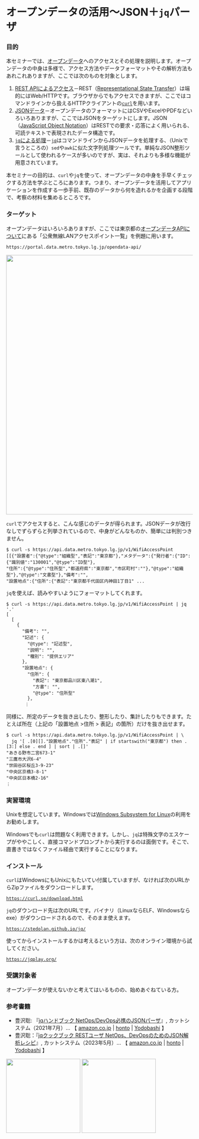 # オープンデータの活用～JSON＋`jq`パーザ

### 目的

本セミナーでは、[オープンデータ](https://ja.wikipedia.org/wiki/オープンデータ "LINK")へのアクセスとその処理を説明します。オープンデータの中身は多様で、アクセス方法やデータフォーマットやその解析方法もあれこれありますが、ここでは次のものを対象とします。

1. [REST APIによるアクセス](./01-Rest.md "INTERNAL")－REST（[Representational State Transfer](https://ja.wikipedia.org/wiki/Representational_State_Transfer "LINK")）は端的にはWeb/HTTPです。ブラウザからでもアクセスできますが、ここではコマンドラインから扱えるHTTPクライアントの[`curl`](https://curl.se/docs/manpage.html "LINK")を用います。
2. [JSONデータ](./02-Json.md "INTERNAL")－オープンデータのフォーマットにはCSVやExcelやPDFなどいろいろありますが、ここではJSONをターゲットにします。JSON（[JavaScript Object Notation](https://www.rfc-editor.org/rfc/rfc8259 "LINK")）はRESTでの要求・応答によく用いられる、可読テキストで表現されたデータ構造です。
3. [`jq`による処理](./03-Jq.md "INTERNAL")－[`jq`](https://stedolan.github.io/jq/manual/v1.6/ "LINK")はコマンドラインからJSONデータを処理する、（Unixで言うところの）`sed`や`awk`に似た文字列処理ツールです。単純なJSON整形ツールとして使われるケースが多いのですが、実は、それよりも多様な機能が用意されています。

本セミナーの目的は、`curl`や`jq`を使って、オープンデータの中身を手早くチェックする方法を学ぶところにあります。つまり、オープンデータを活用してアプリケーションを作成する一歩手前、既存のデータから何を造れるかを企画する段階で、考察の材料を集めるところです。


### ターゲット

オープンデータはいろいろありますが、ここでは東京都の[オープンデータAPIについて](https://portal.data.metro.tokyo.lg.jp/opendata-api/ "LINK")にある「公衆無線LANアクセスポイント一覧」を例題に用います。

```https://portal.data.metro.tokyo.lg.jp/opendata-api/```

<img src="Images/TokyoOpenDataApi.png" width="700">

`curl`でアクセスすると、こんな感じのデータが得られます。JSONデータが改行なしでずらずらと列挙されているので、中身がどんなものか、簡単には判別つきません。

```
$ curl -s https://api.data.metro.tokyo.lg.jp/v1/WifiAccessPoint
[[{"設置者":{"@type":"組織型","表記":"東京都"},"メタデータ":{"発行者":{"ID":{"識別値":"130001","@type":"ID型"},
"住所":{"@type":"住所型","都道府県":"東京都","市区町村":""},"@type":"組織型"},"@type":"文書型"},"備考":"",
"設置地点":{"住所":{"表記":"東京都千代田区内神田1丁目1" ...
```

`jq`を使えば、読みやすいようにフォーマットしてくれます。

```
$ curl -s https://api.data.metro.tokyo.lg.jp/v1/WifiAccessPoint | jq '.'
[
  [
    {
      "備考": "",
      "記述": {
        "@type": "記述型",
        "説明": "",
        "種別": "提供エリア"
      },
      "設置地点": {
        "住所": {
          "表記": "東京都品川区東八潮1",
          "方書": "",
          "@type": "住所型"
        },
       ︙
```

同様に、所定のデータを抜き出したり、整形したり、集計したりもできます。たとえば所在（上記の「設置地点 >住所 > 表記」の箇所）だけを抜き出せます。

```
$ curl -s https://api.data.metro.tokyo.lg.jp/v1/WifiAccessPoint | \
  jq '[ .[0][]."設置地点"."住所"."表記" | if startswith("東京都") then .[3:] else . end ] | sort | .[]'
"あきる野市二宮673-1"
"三鷹市大沢6-4"
"世田谷区桜丘3-9-23"
"中央区京橋3-8-1"
"中央区日本橋2-16"
︙
```


### 実習環境

Unixを想定しています。Windowsでは[Windows Subsystem for Linux](https://docs.microsoft.com/en-us/windows/wsl/ "LINK")の利用をお勧めします。

Windowsでも`curl`は問題なく利用できます。しかし、`jq`は特殊文字のエスケープがややこしく、直接コマンドプロンプトから実行するのは面倒です。そこで、直書きではなくファイル経由で実行することになります。


### インストール

`curl`はWindowsにもUnixにもたいてい付属していますが、なければ次のURLからZipファイルをダウンロードします。

[`https://curl.se/download.html`](https://curl.se/download.html "LINK")

`jq`のダウンロード先は次のURLです。バイナリ（LinuxならELF、Windowsならexe）がダウンロードされるので、そのまま使えます。

[`https://stedolan.github.io/jq/`](https://stedolan.github.io/jq/ "LINK")


使ってからインストールするかは考えるという方は、次のオンライン環境から試してください。

[`https://jqplay.org/`](https://jqplay.org/ "LINK")


### 受講対象者

オープンデータが使えないかと考えてはいるものの、始めあぐねている方。


### 参考書籍

- 豊沢聡: 『[jqハンドブック NetOps/DevOps必携のJSONパーザ](https://www.cutt.co.jp/book/978-4-87783-491-3.html)』, カットシステム（2021年7月）... 【
  [amazon.co.jp](https://www.amazon.co.jp/dp/4877834915 "LINK") |
  [honto](https://honto.jp/netstore/pd-book_31037910.html "LINK") |
  [Yodobashi](https://www.yodobashi.com/product/100000009003450000/ "LINK") 
】
- 豊沢聡：『[jqクックブック RESTユーザ NetOps、DevOpsのためのJSON解析レシピ](https://www.cutt.co.jp/book/978-4-87783-508-8.html "LINK")』, カットシステム（2023年5月）... 【
  [amazon.co.jp](https://www.amazon.co.jp/dp/4877835083" "LINK") |
  [honto](https://honto.jp/netstore/pd-book_32427461.html "LINK") |
  [Yodobashi](https://www.yodobashi.com/product/100000009003710680/ "LINK") 
】

<img src="https://www.cutt.co.jp/book/images/978-4-87783-491-3.png" width="200"> <img src="https://www.cutt.co.jp/book/images/978-4-87783-508-8.png" width="200">
